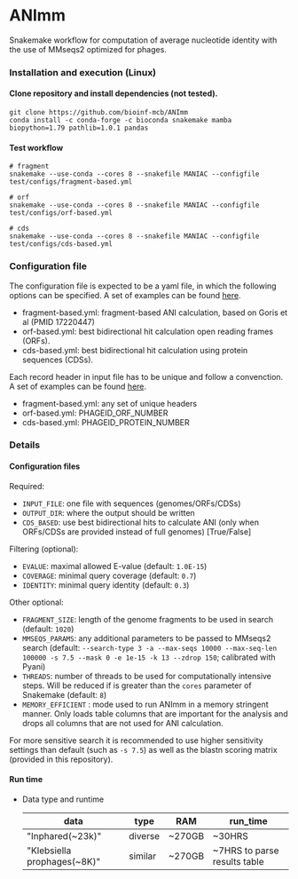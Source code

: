 # ANImm
Snakemake workflow for computation of average nucleotide identity with the use of MMseqs2 optimized for phages. 


### Installation and execution (Linux)

#### Clone repository and install dependencies **(not tested)**.

```
git clone https://github.com/bioinf-mcb/ANImm
conda install -c conda-forge -c bioconda snakemake mamba biopython=1.79 pathlib=1.0.1 pandas
```

#### Test workflow

```
# fragment
snakemake --use-conda --cores 8 --snakefile MANIAC --configfile test/configs/fragment-based.yml

# orf
snakemake --use-conda --cores 8 --snakefile MANIAC --configfile test/configs/orf-based.yml

# cds
snakemake --use-conda --cores 8 --snakefile MANIAC --configfile test/configs/cds-based.yml
```


### Configuration file
The configuration file is expected to be a yaml file, in which the following options can be specified. A set of examples can be found [here](./test/configs).

* fragment-based.yml: fragment-based ANI calculation, based on Goris et al (PMID 17220447)
* orf-based.yml: best bidirectional hit calculation open reading frames (ORFs).
* cds-based.yml: best bidirectional hit calculation using protein sequences (CDSs).


Each record header in input file has to be unique and follow a convenction. A set of examples can be found [here](./test/data).

* fragment-based.yml: any set of unique headers
* orf-based.yml: PHAGEID_ORF_NUMBER
* cds-based.yml: PHAGEID_PROTEIN_NUMBER


### Details

#### Configuration files

Required:
* `INPUT_FILE`: one file with sequences (genomes/ORFs/CDSs)
* `OUTPUT_DIR`: where the output should be written
* `CDS_BASED`: use best bidirectional hits to calculate ANI (only when ORFs/CDSs are provided instead of full genomes) [True/False]

Filtering (optional):
* `EVALUE`: maximal allowed E-value (default: `1.0E-15`)
* `COVERAGE`: minimal query coverage (default: `0.7`)
* `IDENTITY`: minimal query identity (default: `0.3`)

Other optional:
* `FRAGMENT_SIZE`: length of the genome fragments to be used in search (default: `1020`)
* `MMSEQS_PARAMS`: any additional parameters to be passed to MMseqs2 search (default: `--search-type 3 -a --max-seqs 10000 --max-seq-len 100000 -s 7.5 --mask 0 -e 1e-15 -k 13 --zdrop 150`; calibrated with Pyani)
* `THREADS`: number of threads to be used for computationally intensive steps. Will be reduced if is greater than the `cores` parameter of Snakemake (default: `8`)
* `MEMORY_EFFICIENT` : mode used to run ANImm in a memory stringent manner. Only loads table columns that are important for the analysis and drops all columns that are not used for ANI calculation.

For more sensitive search it is recommended to use higher sensitivity settings than default (such as `-s 7.5`) as well as the blastn scoring matrix (provided in this repository).

#### Run time
* Data type and runtime

  <table>
    <thead>
      <tr>
        <th>data</th>
        <th>type</th>
        <th>RAM</th>
        <th>run_time</th>
      </tr>
    </thead>
    <tbody>
        <tr>
            <td>"Inphared(~23k)"</td>
            <td>diverse</td>
            <td>~270GB</td>
            <td>~30HRS</td>
        </tr>
        <tr>
            <td>"Klebsiella prophages(~8K)"</td>
            <td>similar</td>
            <td>~270GB</td>
            <td>~7HRS to parse results table</td>
        </tr>
    </tbody>
  </table>
